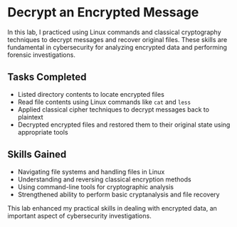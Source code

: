 # Decrypt an Encrypted Message

In this lab, I practiced using Linux commands and classical cryptography techniques to decrypt messages and recover original files. These skills are fundamental in cybersecurity for analyzing encrypted data and performing forensic investigations.

## Tasks Completed

- Listed directory contents to locate encrypted files  
- Read file contents using Linux commands like `cat` and `less`  
- Applied classical cipher techniques to decrypt messages back to plaintext  
- Decrypted encrypted files and restored them to their original state using appropriate tools  

## Skills Gained

- Navigating file systems and handling files in Linux  
- Understanding and reversing classical encryption methods  
- Using command-line tools for cryptographic analysis  
- Strengthened ability to perform basic cryptanalysis and file recovery

This lab enhanced my practical skills in dealing with encrypted data, an important aspect of cybersecurity investigations.
